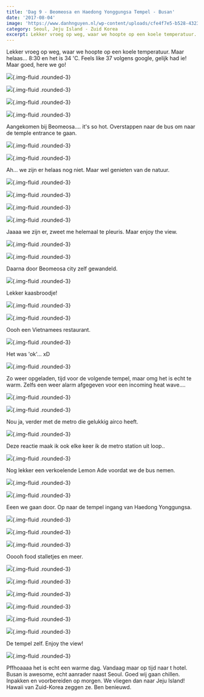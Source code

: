 ```yaml
---
title: 'Dag 9 - Beomeosa en Haedong Yonggungsa Tempel - Busan'
date: '2017-08-04'
image: 'https://www.danhnguyen.nl/wp-content/uploads/cfe4f7e5-b528-4323-9e30-3450ae74bdf9.jpg'
category: Seoul, Jeju Island - Zuid Korea
excerpt: Lekker vroeg op weg, waar we hoopte op een koele temperatuur. Maar helaas... 8:30 en het is 34 'C. Feels...
---
```


Lekker vroeg op weg, waar we hoopte op een koele temperatuur. Maar helaas... 8:30 en het is 34 'C. Feels like 37 volgens google, gelijk had ie! Maar goed, here we go!

![](https://www.danhnguyen.nl/wp-content/uploads/3e179898-4190-4ac6-a713-1f5831483ad4-700x394.jpg){.img-fluid .rounded-3}

![](https://www.danhnguyen.nl/wp-content/uploads/286eec5d-64db-4415-889a-b30182ca8a69-700x394.jpg){.img-fluid .rounded-3}

![](https://www.danhnguyen.nl/wp-content/uploads/131429df-9dd8-4fe4-bd56-92a8c4f570c9-700x394.jpg){.img-fluid .rounded-3}

![](https://www.danhnguyen.nl/wp-content/uploads/bce7bf3b-5140-40a1-9767-d0bdfa6e96ac-700x394.jpg){.img-fluid .rounded-3}

Aangekomen bij Beomeosa.... it's so hot. Overstappen naar de bus om naar de temple entrance te gaan.

![](https://www.danhnguyen.nl/wp-content/uploads/0294f3fc-8953-4ae1-93b3-9f5f4bef5cf5-700x394.jpg){.img-fluid .rounded-3}

![](https://www.danhnguyen.nl/wp-content/uploads/cfe4f7e5-b528-4323-9e30-3450ae74bdf9-700x394.jpg){.img-fluid .rounded-3}

Ah... we zijn er helaas nog niet. Maar wel genieten van de natuur.

![](https://www.danhnguyen.nl/wp-content/uploads/3b2aa4ed-726d-4c6e-b9c9-2d72b0a5fe77-700x394.jpg){.img-fluid .rounded-3}

![](https://www.danhnguyen.nl/wp-content/uploads/5af3a16d-c97d-40c7-a800-225e23d97562-700x394.jpg){.img-fluid .rounded-3}

![](https://www.danhnguyen.nl/wp-content/uploads/d733af0f-48eb-458d-9d35-6598f0c85a35-700x394.jpg){.img-fluid .rounded-3}

![](https://www.danhnguyen.nl/wp-content/uploads/f7e9054e-f19f-43db-a1ae-35454c71ce92-700x394.jpg){.img-fluid .rounded-3}

Jaaaa we zijn er, zweet me helemaal te pleuris. Maar enjoy the view.

![](https://www.danhnguyen.nl/wp-content/uploads/b91e728e-e95c-4d26-b303-3e5dea16da15-700x394.jpg){.img-fluid .rounded-3}

![](https://www.danhnguyen.nl/wp-content/uploads/0ddf08c8-59d3-4e75-81b2-44741f560bc4-700x394.jpg){.img-fluid .rounded-3}

Daarna door Beomeosa city zelf gewandeld.

![](https://www.danhnguyen.nl/wp-content/uploads/dfd3df9f-153c-4d8f-a394-1e39a1201208-700x394.jpg){.img-fluid .rounded-3}

Lekker kaasbroodje!

![](https://www.danhnguyen.nl/wp-content/uploads/a27b91f2-4b5c-4081-82c7-2f968083300d-700x394.jpg){.img-fluid .rounded-3}

![](https://www.danhnguyen.nl/wp-content/uploads/f80423ee-e90c-4a9c-8669-0f50d614424b-700x394.jpg){.img-fluid .rounded-3}

Oooh een Vietnamees restaurant.

![](https://www.danhnguyen.nl/wp-content/uploads/4a7f269b-7b5b-40f7-8e01-5d53579fe99f-700x394.jpg){.img-fluid .rounded-3}

Het was 'ok'... xD

![](https://www.danhnguyen.nl/wp-content/uploads/b27f9b42-c8f3-4431-8599-ef0eb0eb3e69-700x394.jpg){.img-fluid .rounded-3}

Zo weer opgeladen, tijd voor de volgende tempel, maar omg het is echt te warm. Zelfs een weer alarm afgegeven voor een incoming heat wave....

![](https://www.danhnguyen.nl/wp-content/uploads/2961040d-30f2-43f1-9788-478df3b3b968-700x394.jpg){.img-fluid .rounded-3}

![](https://www.danhnguyen.nl/wp-content/uploads/185664b8-f07e-4207-afdd-1b33960417ea-700x394.jpg){.img-fluid .rounded-3}

Nou ja, verder met de metro die gelukkig airco heeft.

![](https://www.danhnguyen.nl/wp-content/uploads/2eff8ba2-b4b8-43b6-8320-579cd372b913-700x394.jpg){.img-fluid .rounded-3}

Deze reactie maak ik ook elke keer ik de metro station uit loop..

![](https://www.danhnguyen.nl/wp-content/uploads/c4aecf3b-0f66-4039-918a-f385affe75c2-700x394.jpg){.img-fluid .rounded-3}

Nog lekker een verkoelende Lemon Ade voordat we de bus nemen.

![](https://www.danhnguyen.nl/wp-content/uploads/68ef121c-a080-4ead-85fa-89aa89723789-700x394.jpg){.img-fluid .rounded-3}

![](https://www.danhnguyen.nl/wp-content/uploads/5c9c9b8c-66f7-45e8-a6e3-409c2b9300ce-700x393.jpg){.img-fluid .rounded-3}

Eeen we gaan door. Op naar de tempel ingang van Haedong Yonggungsa.

![](https://www.danhnguyen.nl/wp-content/uploads/3647ca3c-a79d-4298-bc04-fc06e266d470-700x394.jpg){.img-fluid .rounded-3}

![](https://www.danhnguyen.nl/wp-content/uploads/97cf4e8c-9c61-4800-ae84-67cf31219c3a-700x394.jpg){.img-fluid .rounded-3}

![](https://www.danhnguyen.nl/wp-content/uploads/094067b9-48c6-477f-a103-cf9931b7f293-700x394.jpg){.img-fluid .rounded-3}

Ooooh food stalletjes en meer.

![](https://www.danhnguyen.nl/wp-content/uploads/77b40bcb-7841-422c-bd2d-1aaa3016e477-700x394.jpg){.img-fluid .rounded-3}

![](https://www.danhnguyen.nl/wp-content/uploads/421e3f73-8d61-446b-bd2e-fc28e568482d-700x394.jpg){.img-fluid .rounded-3}

![](https://www.danhnguyen.nl/wp-content/uploads/f43332d9-f856-439c-b57e-8b3d3ff00af7-700x394.jpg){.img-fluid .rounded-3}

![](https://www.danhnguyen.nl/wp-content/uploads/7eb30ee8-191b-4f20-8fb0-a7e85744b575-700x394.jpg){.img-fluid .rounded-3}

![](https://www.danhnguyen.nl/wp-content/uploads/d088a286-fc91-4359-81cc-26466c813e87-700x394.jpg){.img-fluid .rounded-3}

![](https://www.danhnguyen.nl/wp-content/uploads/50fb31ec-534a-44e6-bfc4-5bf0a666638e-700x394.jpg){.img-fluid .rounded-3}

De tempel zelf. Enjoy the view!

![](https://www.danhnguyen.nl/wp-content/uploads/c714572a-0386-4820-b355-c0062620f548-700x394.jpg){.img-fluid .rounded-3}

Pffhoaaaa het is echt een warme dag. Vandaag maar op tijd naar t hotel.
Busan is awesome, echt aanrader naast Seoul. Goed wij gaan chillen. Inpakken en voorbereiden op morgen. We vliegen dan naar Jeju Island! Hawaii van Zuid-Korea zeggen ze. Ben benieuwd.
